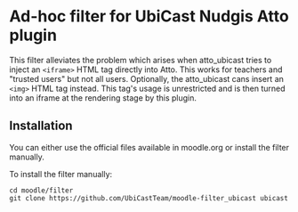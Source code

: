 # Ad-hoc filter for UbiCast Nudgis Atto plugin

This filter alleviates the problem which arises when atto_ubicast tries to inject an `<iframe>` HTML tag directly into Atto. This works for teachers and "trusted users" but not all users. Optionally, the atto_ubicast cans insert an `<img>` HTML tag instead. This tag's usage is unrestricted and is then turned into an iframe at the rendering stage by this plugin.


## Installation

You can either use the official files available in moodle.org or install the filter manually.

To install the filter manually:

```
cd moodle/filter
git clone https://github.com/UbiCastTeam/moodle-filter_ubicast ubicast
```
